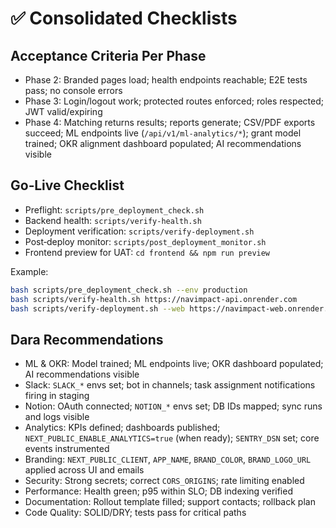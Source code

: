 # ✅ Consolidated Checklists

## Acceptance Criteria Per Phase
- Phase 2: Branded pages load; health endpoints reachable; E2E tests pass; no console errors
- Phase 3: Login/logout work; protected routes enforced; roles respected; JWT valid/expiring
- Phase 4: Matching returns results; reports generate; CSV/PDF exports succeed; ML endpoints live (`/api/v1/ml-analytics/*`); grant model trained; OKR alignment dashboard populated; AI recommendations visible

## Go‑Live Checklist
- Preflight: `scripts/pre_deployment_check.sh`
- Backend health: `scripts/verify-health.sh`
- Deployment verification: `scripts/verify-deployment.sh`
- Post‑deploy monitor: `scripts/post_deployment_monitor.sh`
- Frontend preview for UAT: `cd frontend && npm run preview`

Example:
```bash
bash scripts/pre_deployment_check.sh --env production
bash scripts/verify-health.sh https://navimpact-api.onrender.com
bash scripts/verify-deployment.sh --web https://navimpact-web.onrender.com --api https://navimpact-api.onrender.com
```

## Dara Recommendations
- ML & OKR: Model trained; ML endpoints live; OKR dashboard populated; AI recommendations visible
- Slack: `SLACK_*` envs set; bot in channels; task assignment notifications firing in staging
- Notion: OAuth connected; `NOTION_*` envs set; DB IDs mapped; sync runs and logs visible
- Analytics: KPIs defined; dashboards published; `NEXT_PUBLIC_ENABLE_ANALYTICS=true` (when ready); `SENTRY_DSN` set; core events instrumented
- Branding: `NEXT_PUBLIC_CLIENT`, `APP_NAME`, `BRAND_COLOR`, `BRAND_LOGO_URL` applied across UI and emails
- Security: Strong secrets; correct `CORS_ORIGINS`; rate limiting enabled
- Performance: Health green; p95 within SLO; DB indexing verified
- Documentation: Rollout template filled; support contacts; rollback plan
- Code Quality: SOLID/DRY; tests pass for critical paths 